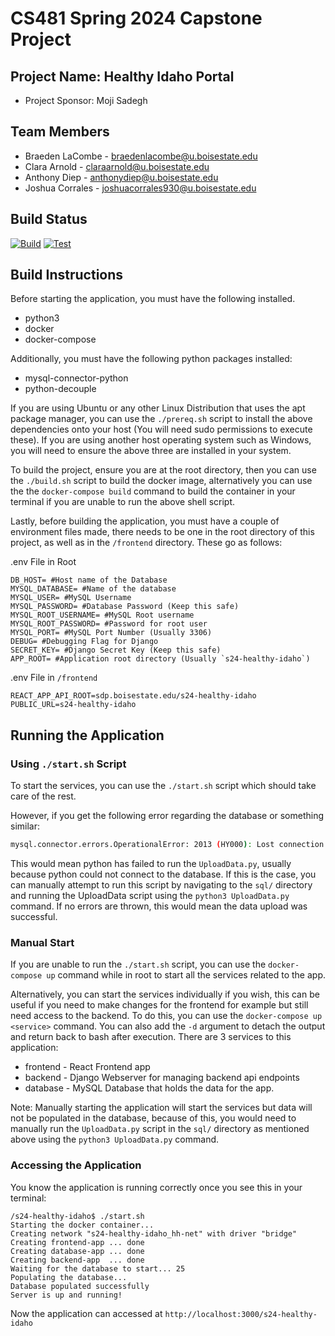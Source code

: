# CS481 Spring 2024 Capstone Project

## Project Name: Healthy Idaho Portal

- Project Sponsor: Moji Sadegh

## Team Members

- Braeden LaCombe - <braedenlacombe@u.boisestate.edu>
- Clara Arnold - <claraarnold@u.boisestate.edu>
- Anthony Diep - <anthonydiep@u.boisestate.edu>
- Joshua Corrales - <joshuacorrales930@u.boisestate.edu>

## Build Status

[![Build](https://github.com/cs481-ekh/s24-healthy-idaho/actions/workflows/build.yml/badge.svg)](https://github.com/cs481-ekh/s24-healthy-idaho/actions/workflows/build.yml)
[![Test](https://github.com/cs481-ekh/s24-healthy-idaho/actions/workflows/test.yml/badge.svg)](https://github.com/cs481-ekh/s24-healthy-idaho/actions/workflows/test.yml)

## Build Instructions

Before starting the application, you must have the following installed.

- python3
- docker
- docker-compose

Additionally, you must have the following python packages installed:

- mysql-connector-python
- python-decouple

If you are using Ubuntu or any other Linux Distribution that uses the apt package manager, you can use the ```./prereq.sh``` script to install the above dependencies onto your host (You will need sudo permissions to execute these). If you are using another host operating system such as Windows, you will need to ensure the above three are installed in your system.

To build the project, ensure you are at the root directory, then you can use the ```./build.sh``` script to build the docker image, alternatively you can use the the ```docker-compose build``` command to build the container in your terminal if you are unable to run the above shell script.

Lastly, before building the application, you must have a couple of environment files made, there needs to be one in the root directory of this project, as well as in the `/frontend` directory. These go as follows:

.env File in Root

```text
DB_HOST= #Host name of the Database
MYSQL_DATABASE= #Name of the database
MYSQL_USER= #MySQL Username
MYSQL_PASSWORD= #Database Password (Keep this safe)
MYSQL_ROOT_USERNAME= #MySQL Root username
MYSQL_ROOT_PASSWORD= #Password for root user
MYSQL_PORT= #MySQL Port Number (Usually 3306)
DEBUG= #Debugging Flag for Django
SECRET_KEY= #Django Secret Key (Keep this safe)
APP_ROOT= #Application root directory (Usually `s24-healthy-idaho`)
```

.env File in `/frontend`

```text
REACT_APP_API_ROOT=sdp.boisestate.edu/s24-healthy-idaho
PUBLIC_URL=s24-healthy-idaho
```

## Running the Application

### Using ```./start.sh``` Script

To start the services, you can use the ```./start.sh``` script which should take care of the rest. 

However, if you get the following error regarding the database or something similar:

```bash
mysql.connector.errors.OperationalError: 2013 (HY000): Lost connection to MySQL server at 'reading initial communication packet', system error: 0
```

This would mean python has failed to run the ```UploadData.py```, usually because python could not connect to the database. If this is the case, you can manually attempt to run this script by navigating to the ```sql/``` directory and running the UploadData script using the ```python3 UploadData.py``` command. If no errors are thrown, this would mean the data upload was successful.

### Manual Start

If you are unable to run the ```./start.sh``` script, you can use the ```docker-compose up``` command while in root to start all the services related to the app.

Alternatively, you can start the services individually if you wish, this can be useful if you need to make changes for the frontend for example but still need access to the backend. To do this, you can use the ```docker-compose up <service>``` command. You can also add the ```-d``` argument to detach the output and return back to bash after execution. There are 3 services to this application:

- frontend - React Frontend app
- backend - Django Webserver for managing backend api endpoints
- database - MySQL Database that holds the data for the app.

Note: Manually starting the application will start the services but data will not be populated in the database, because of this, you would need to manually run the ```UploadData.py``` script in the ```sql/``` directory as mentioned above using the ```python3 UploadData.py``` command.

### Accessing the Application

You know the application is running correctly once you see this in your terminal:

```shell
/s24-healthy-idaho$ ./start.sh 
Starting the docker container...
Creating network "s24-healthy-idaho_hh-net" with driver "bridge"
Creating frontend-app ... done
Creating database-app ... done
Creating backend-app  ... done
Waiting for the database to start... 25
Populating the database...
Database populated successfully
Server is up and running!
```

Now the application can accessed at ```http://localhost:3000/s24-healthy-idaho```
